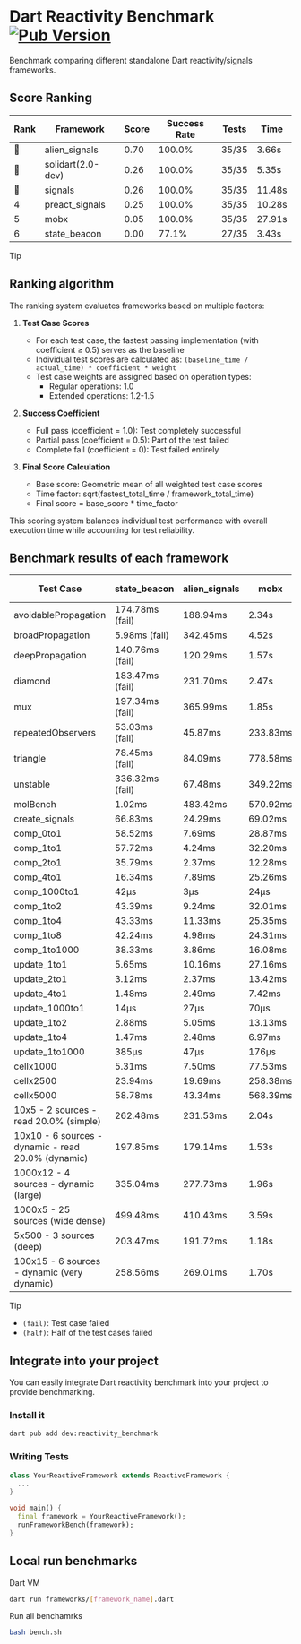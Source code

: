 # Dart Reactivity Benchmark [![Pub Version](https://img.shields.io/pub/v/reactivity_benchmark)](https://pub.dev/packages/reactivity_benchmark)

Benchmark comparing different standalone Dart reactivity/signals frameworks.

## Score Ranking

<!-- ranking start -->
| Rank | Framework | Score | Success Rate | Tests | Time |
|------|-----------|-------|--------------|-------|------|
| 🥇 | alien_signals | 0.70 | 100.0% | 35/35 | 3.66s |
| 🥈 | solidart(2.0-dev) | 0.26 | 100.0% | 35/35 | 5.35s |
| 🥉 | signals | 0.26 | 100.0% | 35/35 | 11.48s |
| 4 | preact_signals | 0.25 | 100.0% | 35/35 | 10.28s |
| 5 | mobx | 0.05 | 100.0% | 35/35 | 27.91s |
| 6 | state_beacon | 0.00 | 77.1% | 27/35 | 3.43s |

<!-- ranking end -->

> [!TIP]
> ## Ranking algorithm
>
> The ranking system evaluates frameworks based on multiple factors:
>
> 1. **Test Case Scores**
>    - For each test case, the fastest passing implementation (with coefficient ≥ 0.5) serves as the baseline
>    - Individual test scores are calculated as: `(baseline_time / actual_time) * coefficient * weight`
>    - Test case weights are assigned based on operation types:
>      - Regular operations: 1.0
>      - Extended operations: 1.2-1.5
>
> 2. **Success Coefficient**
>    - Full pass (coefficient = 1.0): Test completely successful
>    - Partial pass (coefficient = 0.5): Part of the test failed
>    - Complete fail (coefficient = 0): Test failed entirely
>
> 3. **Final Score Calculation**
>    - Base score: Geometric mean of all weighted test case scores
>    - Time factor: sqrt(fastest_total_time / framework_total_time)
>    - Final score = base_score * time_factor
>
> This scoring system balances individual test performance with overall execution time while accounting for test reliability.

## Benchmark results of each framework

<!-- test-case start -->
| Test Case | state_beacon | alien_signals | mobx | solidart(2.0-dev) | signals | preact_signals |
|---|---|---|---|---|---|---|
| avoidablePropagation | 174.78ms (fail) | 188.94ms | 2.34s | 275.15ms | 213.16ms | 199.19ms |
| broadPropagation | 5.98ms (fail) | 342.45ms | 4.52s | 506.24ms | 462.05ms | 449.64ms |
| deepPropagation | 140.76ms (fail) | 120.29ms | 1.57s | 166.60ms | 169.85ms | 175.20ms |
| diamond | 183.47ms (fail) | 231.70ms | 2.47s | 354.65ms | 278.87ms | 277.68ms |
| mux | 197.34ms (fail) | 365.99ms | 1.85s | 447.93ms | 450.28ms | 402.27ms |
| repeatedObservers | 53.03ms (fail) | 45.87ms | 233.83ms | 81.82ms | 44.37ms | 39.76ms |
| triangle | 78.45ms (fail) | 84.09ms | 778.58ms | 117.85ms | 101.08ms | 101.08ms |
| unstable | 336.32ms (fail) | 67.48ms | 349.22ms | 99.48ms | 79.08ms | 69.21ms |
| molBench | 1.02ms | 483.42ms | 570.92ms | 495.45ms | 486.76ms | 488.31ms |
| create_signals | 66.83ms | 24.29ms | 69.02ms | 99.72ms | 25.00ms | 5.69ms |
| comp_0to1 | 58.52ms | 7.69ms | 28.87ms | 37.86ms | 11.20ms | 17.44ms |
| comp_1to1 | 57.72ms | 4.24ms | 32.20ms | 44.54ms | 27.24ms | 11.59ms |
| comp_2to1 | 35.79ms | 2.37ms | 12.28ms | 39.58ms | 13.77ms | 11.52ms |
| comp_4to1 | 16.34ms | 7.89ms | 25.26ms | 13.96ms | 4.61ms | 9.76ms |
| comp_1000to1 | 42μs | 3μs | 24μs | 18μs | 5μs | 9μs |
| comp_1to2 | 43.39ms | 9.24ms | 32.01ms | 34.58ms | 20.48ms | 22.34ms |
| comp_1to4 | 43.33ms | 11.33ms | 25.35ms | 17.43ms | 12.06ms | 32.85ms |
| comp_1to8 | 42.24ms | 4.98ms | 24.31ms | 21.77ms | 6.83ms | 7.83ms |
| comp_1to1000 | 38.33ms | 3.86ms | 16.08ms | 17.14ms | 4.13ms | 6.18ms |
| update_1to1 | 5.65ms | 10.16ms | 27.16ms | 16.20ms | 9.10ms | 8.60ms |
| update_2to1 | 3.12ms | 2.37ms | 13.42ms | 8.02ms | 4.62ms | 4.32ms |
| update_4to1 | 1.48ms | 2.49ms | 7.42ms | 4.08ms | 2.34ms | 2.20ms |
| update_1000to1 | 14μs | 27μs | 70μs | 40μs | 25μs | 21μs |
| update_1to2 | 2.88ms | 5.05ms | 13.13ms | 8.21ms | 4.58ms | 4.63ms |
| update_1to4 | 1.47ms | 2.48ms | 6.97ms | 4.07ms | 2.25ms | 2.18ms |
| update_1to1000 | 385μs | 47μs | 176μs | 182μs | 43μs | 954μs |
| cellx1000 | 5.31ms | 7.50ms | 77.53ms | 14.39ms | 9.50ms | 9.94ms |
| cellx2500 | 23.94ms | 19.69ms | 258.38ms | 34.43ms | 32.92ms | 28.30ms |
| cellx5000 | 58.78ms | 43.34ms | 568.39ms | 83.08ms | 62.50ms | 74.91ms |
| 10x5 - 2 sources - read 20.0% (simple) | 262.48ms | 231.53ms | 2.04s | 354.02ms | 511.45ms | 439.44ms |
| 10x10 - 6 sources - dynamic - read 20.0% (dynamic) | 197.85ms | 179.14ms | 1.53s | 243.13ms | 283.99ms | 270.03ms |
| 1000x12 - 4 sources - dynamic (large) | 335.04ms | 277.73ms | 1.96s | 467.25ms | 3.86s | 3.73s |
| 1000x5 - 25 sources (wide dense) | 499.48ms | 410.43ms | 3.59s | 595.01ms | 3.58s | 2.70s |
| 5x500 - 3 sources (deep) | 203.47ms | 191.72ms | 1.18s | 255.81ms | 225.50ms | 226.17ms |
| 100x15 - 6 sources - dynamic (very dynamic) | 258.56ms | 269.01ms | 1.70s | 392.18ms | 479.44ms | 455.39ms |

<!-- test-case end -->

> [!TIP]
> - `(fail)`: Test case failed
> - `(half)`: Half of the test cases failed

## Integrate into your project

You can easily integrate Dart reactivity benchmark into your project to provide benchmarking.

### Install it

```bash
dart pub add dev:reactivity_benchmark
```

### Writing Tests

```dart
class YourReactiveFramework extends ReactiveFramework {
  ...
}

void main() {
  final framework = YourReactiveFramework();
  runFrameworkBench(framework);
}
```

## Local run benchmarks

Dart VM
```bash
dart run frameworks/[framework_name].dart
```

Run all benchamrks
```bash
bash bench.sh
```
